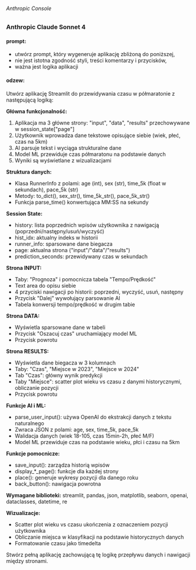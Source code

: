 ###### Anthropic Console
### Anthropic Claude Sonnet 4
#### prompt:

- utwórz prompt, który wygeneruje aplikację zbliżoną do poniższej,
- nie jest istotna zgodność styli, treści komentarzy i przycisków,
- ważna jest logika aplikacji

#### odzew:

Utwórz aplikację Streamlit do przewidywania czasu w półmaratonie z następującą logiką:

**Główna funkcjonalność:**
1. Aplikacja ma 3 główne strony: "input", "data", "results" przechowywane w session_state["page"]
2. Użytkownik wprowadza dane tekstowe opisujące siebie (wiek, płeć, czas na 5km)
3. AI parsuje tekst i wyciąga strukturalne dane
4. Model ML przewiduje czas półmaratonu na podstawie danych
5. Wyniki są wyświetlane z wizualizacjami

**Struktura danych:**
- Klasa RunnerInfo z polami: age (int), sex (str), time_5k (float w sekundach), pace_5k (str)
- Metody: to_dict(), sex_str(), time_5k_str(), pace_5k_str()
- Funkcja parse_time() konwertująca MM:SS na sekundy

**Session State:**
- history: lista poprzednich wpisów użytkownika z nawigacją (poprzedni/następny/usuń/wyczyść)
- hist_idx: aktualny indeks w historii
- runner_info: sparsowane dane biegacza
- page: aktualna strona ("input"/"data"/"results")
- prediction_seconds: przewidywany czas w sekundach

**Strona INPUT:**
- Taby: "Prognoza" i pomocnicza tabela "Tempo/Prędkość"
- Text area do opisu siebie
- 4 przyciski nawigacji po historii: poprzedni, wyczyść, usuń, następny
- Przycisk "Dalej" wywołujący parsowanie AI
- Tabela konwersji tempo/prędkość w drugim tabie

**Strona DATA:**
- Wyświetla sparsowane dane w tabeli
- Przycisk "Oszacuj czas" uruchamiający model ML
- Przycisk powrotu

**Strona RESULTS:**
- Wyświetla dane biegacza w 3 kolumnach
- Taby: "Czas", "Miejsce w 2023", "Miejsce w 2024"
- Tab "Czas": główny wynik predykcji
- Taby "Miejsce": scatter plot wieku vs czasu z danymi historycznymi, obliczanie pozycji
- Przycisk powrotu

**Funkcje AI i ML:**
- parse_user_input(): używa OpenAI do ekstrakcji danych z tekstu naturalnego
- Zwraca JSON z polami: age, sex, time_5k, pace_5k
- Walidacja danych (wiek 18-105, czas 15min-2h, płeć M/F)
- Model ML przewiduje czas na podstawie wieku, płci i czasu na 5km

**Funkcje pomocnicze:**
- save_input(): zarządza historią wpisów
- display_*_page(): funkcje dla każdej strony
- place(): generuje wykresy pozycji dla danego roku
- back_button(): nawigacja powrotna

**Wymagane biblioteki:**
streamlit, pandas, json, matplotlib, seaborn, openai, dataclasses, datetime, re

**Wizualizacje:**
- Scatter plot wieku vs czasu ukończenia z oznaczeniem pozycji użytkownika
- Obliczanie miejsca w klasyfikacji na podstawie historycznych danych
- Formatowanie czasu jako timedelta

Stwórz pełną aplikację zachowującą tę logikę przepływu danych i nawigacji między stronami.
